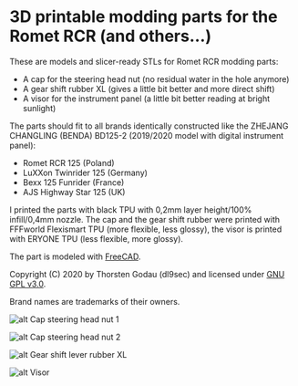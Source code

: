 # 3D printable modding parts for the Romet RCR (and others...)
These are models and slicer-ready STLs for Romet RCR modding parts:

* A cap for the steering head nut (no residual water in the hole anymore)
* A gear shift rubber XL (gives a little bit better and more direct shift)
* A visor for the instrument panel (a little bit better reading at bright sunlight)

The parts should fit to all brands identically constructed like the ZHEJANG CHANGLING (BENDA) BD125-2 (2019/2020 model with digital instrument panel):

* Romet RCR 125 (Poland)
* LuXXon Twinrider 125 (Germany)
* Bexx 125 Funrider (France)
* AJS Highway Star 125 (UK)

I printed the parts with black TPU with 0,2mm layer height/100% infill/0,4mm nozzle.
The cap and the gear shift rubber were printed with FFFworld Flexismart TPU (more flexible, less glossy), the visor is printed with ERYONE TPU (less flexible, more glossy).

The part is modeled with [FreeCAD](https://www.freecadweb.org/).

Copyright (C) 2020 by Thorsten Godau (dl9sec) and licensed under [GNU GPL v3.0](https://www.gnu.org/licenses/gpl.html).

Brand names are trademarks of their owners.

![alt Cap steering head nut 1](https://github.com/dl9sec/Romet_RCR_Parts/raw/master/images/Cap_Steering_Head_Nut_1.png)

![alt Cap steering head nut 2](https://github.com/dl9sec/Romet_RCR_Parts/raw/master/images/Cap_Steering_Head_Nut_2.png)

![alt Gear shift lever rubber XL](https://github.com/dl9sec/Romet_RCR_Parts/raw/master/images/Gear_Shift_Lever_Rubber_XL.png)

![alt Visor](https://github.com/dl9sec/Romet_RCR_Parts/raw/master/images/Visor.png)
